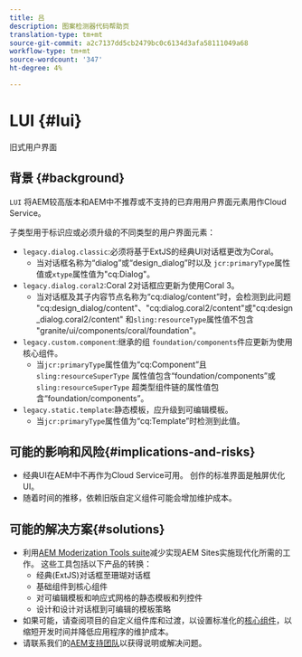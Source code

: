 ```yaml
---
title: 吕
description: 图案检测器代码帮助页
translation-type: tm+mt
source-git-commit: a2c7137dd5cb2479bc0c6134d3afa58111049a68
workflow-type: tm+mt
source-wordcount: '347'
ht-degree: 4%

---
```



# LUI {#lui}

旧式用户界面

## 背景 {#background}

`LUI` 将AEM较高版本和AEM中不推荐或不支持的已弃用用户界面元素用作Cloud Service。

子类型用于标识应或必须升级的不同类型的用户界面元素：

* `legacy.dialog.classic`:必须将基于ExtJS的经典UI对话框更改为Coral。
   * 当对话框名称为“dialog”或“design_dialog”时以及
`jcr:primaryType`属性值或`xtype`属性值为&quot;cq:Dialog&quot;。
* `legacy.dialog.coral2`:Coral 2对话框应更新为使用Coral 3。
   * 当对话框及其子内容节点名称为“cq:dialog/content”时，会检测到此问题
&quot;cq:design_dialog/content&quot;、&quot;cq:dialog.coral2/content&quot;或&quot;cq:design_dialog.coral2/content&quot;
和`sling:resourceType`属性值不包含
&quot;granite/ui/components/coral/foundation&quot;。
* `legacy.custom.component`:继承的组 `foundation/components`件应更新为使用核心组件。
   * 当`jcr:primaryType`属性值为“cq:Component”且
      `sling:resourceSuperType` 属性值包含“foundation/components”或
      `sling:resourceSuperType` 超类型组件链的属性值包含“foundation/components”。
* `legacy.static.template`:静态模板，应升级到可编辑模板。
   * 当`jcr:primaryType`属性值为“cq:Template”时检测到此值。

## 可能的影响和风险{#implications-and-risks}

* 经典UI在AEM中不再作为Cloud Service可用。 创作的标准界面是触屏优化UI。
* 随着时间的推移，依赖旧版自定义组件可能会增加维护成本。

## 可能的解决方案{#solutions}

* 利用[AEM Moderization Tools suite](https://opensource.adobe.com/aem-modernize-tools/)减少实现AEM Sites实施现代化所需的工作。 这些工具包括以下产品的转换：
   * 经典(ExtJS)对话框至珊瑚对话框
   * 基础组件到核心组件
   * 对可编辑模板和响应式网格的静态模板和列控件
   * 设计和设计对话框到可编辑的模板策略
* 如果可能，请查阅项目的自定义组件库和过渡，以设置标准化的[核心组件](https://experienceleague.adobe.com/docs/experience-manager-core-components/using/introduction.html)，以缩短开发时间并降低应用程序的维护成本。
* 请联系我们的[AEM支持团队](https://helpx.adobe.com/enterprise/using/support-for-experience-cloud.html)以获得说明或解决问题。
